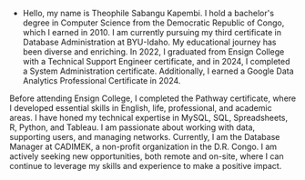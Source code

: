 - Hello, my name is Theophile Sabangu Kapembi. I hold a bachelor's degree in Computer Science from the Democratic Republic of Congo, which I earned in 2010. I am currently pursuing my third certificate in Database Administration at BYU-Idaho. My educational journey has been diverse and enriching. In 2022, I graduated from Ensign College with a Technical Support Engineer certificate, and in 2024, I completed a System Administration certificate. Additionally, I earned a Google Data Analytics Professional Certificate in 2024.

Before attending Ensign College, I completed the Pathway certificate, where I developed essential skills in English, life, professional, and academic areas. I have honed my technical expertise in MySQL, SQL, Spreadsheets, R, Python, and Tableau. I am passionate about working with data, supporting users, and managing networks. Currently, I am the Database Manager at CADIMEK, a non-profit organization in the D.R. Congo. I am actively seeking new opportunities, both remote and on-site, where I can continue to leverage my skills and experience to make a positive impact.
<!---
theosab/theosab is a ✨ special ✨ repository because its `README.md` (this file) appears on your GitHub profile.
You can click the Preview link to take a look at your changes.
--->
